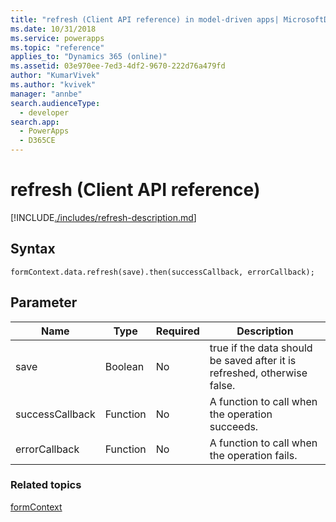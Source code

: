 ```yaml
---
title: "refresh (Client API reference) in model-driven apps| MicrosoftDocs"
ms.date: 10/31/2018
ms.service: powerapps
ms.topic: "reference"
applies_to: "Dynamics 365 (online)"
ms.assetid: 03e970ee-7ed3-4df2-9670-222d76a479fd
author: "KumarVivek"
ms.author: "kvivek"
manager: "annbe"
search.audienceType: 
  - developer
search.app: 
  - PowerApps
  - D365CE
---
```

# refresh (Client API reference)



[!INCLUDE[./includes/refresh-description.md](./includes/refresh-description.md)]

## Syntax

`formContext.data.refresh(save).then(successCallback, errorCallback);`

## Parameter

|Name|Type|Required|Description|
|--|--|--|--|
|save|Boolean|No|true if the data should be saved after it is refreshed, otherwise false.|
|successCallback|Function|No|A function to call when the operation succeeds.|
|errorCallback|Function|No|A function to call when the operation fails.|

### Related topics

[formContext](../../clientapi-form-context.md)

